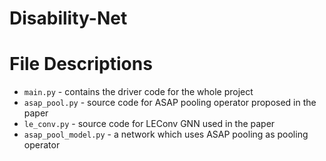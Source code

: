# Disability-Net
# File Descriptions
* `main.py` - contains the driver code for the whole project
* `asap_pool.py` - source code for ASAP pooling operator proposed in the paper
* `le_conv.py` - source code for LEConv GNN used in the paper
* `asap_pool_model.py` - a network which uses ASAP pooling as pooling operator

